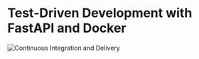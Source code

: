 # Test-Driven Development with FastAPI and Docker

![Continuous Integration and Delivery](https://github.com/marcobelo/fastapi-tdd-docker/workflows/Continuous%20Integration%20and%20Delivery/badge.svg?branch=main)